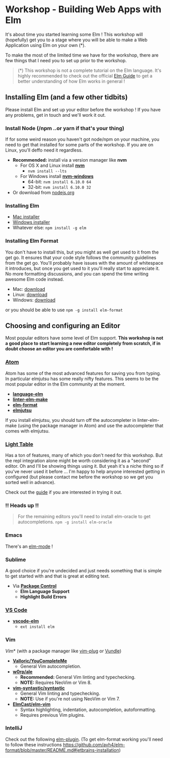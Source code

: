 # Workshop - Building Web Apps with Elm

It's about time you started learning some Elm ! This workshop will (hopefully) get you to a stage where you will be able to make a Web Application using Elm on your own (*).

To make the most of the limited time we have for the workshop, there are few things that I need you to set up prior to the workshop.

>(*) This workshop is not a complete tutorial on the Elm language. It's highly recommended to check out the
official [Elm Guide](https://guide.elm-lang.org/) to get a better understanding of how Elm works in general !


## Installing Elm (and a few other tidbits)
Please install Elm and set up your editor before the workshop ! If you have any problems, get in touch and we'll work it out.


### Install Node (/npm ..or yarn if that's your thing)
If for some weird reason you haven't got node/npm on your machine, you need to get that installed for some parts of the workshop. If you are on Linux, you'll deffo need it regardless.

* **Recommended:** install via a version manager like **nvm**
  * For OS X and Linux install [**nvm**](https://github.com/creationix/nvm)
    * `nvm install --lts`
  * For Windows install [**nvm-windows**](https://github.com/coreybutler/nvm-windows)
    * 64-bit: `nvm install 6.10.0 64`
    * 32-bit: `nvm install 6.10.0 32`
* Or download from [nodejs.org](https://nodejs.org)


### Installing Elm
  - [Mac installer](http://install.elm-lang.org/Elm-Platform-0.18.pkg)
  - [Windows installer](http://install.elm-lang.org/Elm-Platform-0.18.exe)
  - Whatever else: `npm install -g elm`

### Installing Elm Format
You don't have to install this, but you might as well get used to it from the get go. It ensures
that your code style follows the community guidelines from the get go. You'll probably have issues with
the amount of whitespace it introduces, but once you get used to it you'll really start to appreciate it.
No more formatting discussions, and you can spend the time writing awesome Elm code instead.


- Mac: [download](https://github.com/avh4/elm-format/releases/download/0.6.1-alpha/elm-format-0.18-0.6.1-alpha-mac-x64.tgz)
- Linux: [download](https://github.com/avh4/elm-format/releases/download/0.6.1-alpha/elm-format-0.18-0.6.1-alpha-linux-x64.tgz)
- Windows: [download](https://github.com/avh4/elm-format/releases/download/0.6.1-alpha/elm-format-0.18-0.6.1-alpha-win-i386.zip)

or you should be able to use `npm -g install elm-format`



## Choosing and configuring an Editor

Most popular editors have some level of Elm support. **This workshop is not a good place to start learning a new editor completely from scratch, if in doubt choose an editor you are comfortable with !**


### [**Atom**](https://atom.io/)
Atom has some of the most advanced features for saving you from typing. In particular elmjutsu has some really nifty features. This seems to be the most popular editor in the Elm community at the moment.

* [**language-elm**](https://github.com/edubkendo/atom-elm)
* [**linter-elm-make**](https://github.com/mybuddymichael/linter-elm-make)
* [**elm-format**](https://github.com/triforkse/atom-elm-format)
* [**elmjutsu**](https://github.com/halohalospecial/atom-elmjutsu)

If you install elmjutsu, you should turn off the autocompleter in linter-elm-make (using the package manager in Atom) and use the autocompleter that comes with elmjutsu.


### [**Light Table**](http://lighttable.com/)
Has a ton of features, many of which you don't need for this workshop. But the repl integration alone might be worth considering it as a "second" editor. Oh and I'll be showing things using it. But yeah it's a niche thing so if you've never used it before ... I'm happy to help anyone interested getting in configured (but please contact me before the workshop so we get you sorted well in advance).

Check out the [guide](https://rundis.gitbooks.io/elm-light-guide/content/) if you are interested in trying it out.



### !! Heads up !!
>For the remaining editors you'll need to install elm-oracle to get autocompletions.
`npm -g install elm-oracle`


### Emacs
There's an [elm-mode](https://github.com/jcollard/elm-mode) !


### Sublime
A good choice if you're undecided and just needs something that is simple to get started with and that is great at editing text.

* Via [**Package Control**](https://packagecontrol.io/)
  * **Elm Language Support**
  * **Highlight Build Errors**

### [**VS Code**](https://code.visualstudio.com/)
* [**vscode-elm**](https://github.com/sbrink/vscode-elm)
  * `ext install elm`


### Vim
*Vim** (with a package manager like [vim-plug](https://github.com/junegunn/vim-plug) or [Vundle](https://github.com/VundleVim/Vundle.vim))
  * [**Valloric/YouCompleteMe**](https://github.com/Valloric/YouCompleteMe)
    * General Vim autocompletion.
  * [**w0rp/ale**](https://github.com/w0rp/ale)
    * **Recommended:** General Vim linting and typechecking.
    * **NOTE:** Requires NeoVim or Vim 8.
  * [**vim-syntastic/syntastic**](https://github.com/vim-syntastic/syntastic)
    * General Vim linting and typechecking.
    * **NOTE:** Use if you're not using NeoVim or Vim 7.
  * [**ElmCast/elm-vim**](https://github.com/ElmCast/elm-vim)
    * Syntax highlighting, indentation, autocompletion, autoformatting.
    * Requires previous Vim plugins.


### IntelliJ
Check out the following [elm-plugin](https://durkiewicz.github.io/elm-plugin/).
(To get elm-format working you'll need to follow these instructions https://github.com/avh4/elm-format/blob/master/README.md#jetbrains-installation)





